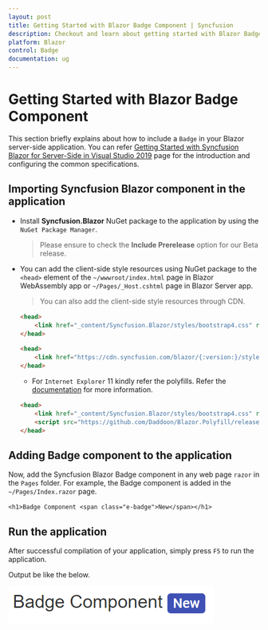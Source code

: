 ```yaml
---
layout: post
title: Getting Started with Blazor Badge Component | Syncfusion
description: Checkout and learn about getting started with Blazor Badge component of Syncfusion, and more details.
platform: Blazor
control: Badge
documentation: ug
---
```


<!-- markdownlint-disable MD024 -->

# Getting Started with Blazor Badge Component

This section briefly explains about how to include a `Badge` in your Blazor server-side application. You can refer [Getting Started with Syncfusion Blazor for Server-Side in Visual Studio 2019](../../getting-started/blazor-server-side-visual-studio-2019/) page for the introduction and configuring the common specifications.

## Importing Syncfusion Blazor component in the application

* Install **Syncfusion.Blazor** NuGet package to the application by using the `NuGet Package Manager`.
    > Please ensure to check the **Include Prerelease** option for our Beta release.

* You can add the client-side style resources using NuGet package to the `<head>` element of the `~/wwwroot/index.html` page in Blazor WebAssembly app or `~/Pages/_Host.cshtml` page in Blazor Server app.
    > You can also add the client-side style resources through CDN.

    ```html
    <head>
        <link href="_content/Syncfusion.Blazor/styles/bootstrap4.css" rel="stylesheet" />
    </head>
    ```

    ```html
    <head>
        <link href="https://cdn.syncfusion.com/blazor/{:version:}/styles/bootstrap4.css" rel="stylesheet" />
    </head>
    ```

    * For `Internet Explorer` 11 kindly refer the polyfills. Refer the [documentation](https://blazor.syncfusion.com/documentation/common/how-to/render-blazor-server-app-in-ie/) for more information.

    ```html
    <head>
        <link href="_content/Syncfusion.Blazor/styles/bootstrap4.css" rel="stylesheet" />
        <script src="https://github.com/Daddoon/Blazor.Polyfill/releases/download/3.0.1/blazor.polyfill.min.js"></script>
    </head>
    ```

## Adding Badge component to the application

Now, add the Syncfusion Blazor Badge component in any web page `razor` in the `Pages` folder. For example, the Badge component is added in the `~/Pages/Index.razor` page.

```cshtml
<h1>Badge Component <span class="e-badge">New</span></h1>
```

## Run the application

After successful compilation of your application, simply press `F5` to run the application.

Output be like the below.

![Blazor Badge Component](images/blazor-badge-component.png)